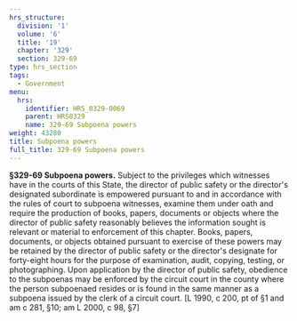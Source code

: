 ```yaml
---
hrs_structure:
  division: '1'
  volume: '6'
  title: '19'
  chapter: '329'
  section: 329-69
type: hrs_section
tags:
  - Government
menu:
  hrs:
    identifier: HRS_0329-0069
    parent: HRS0329
    name: 329-69 Subpoena powers
weight: 43280
title: Subpoena powers
full_title: 329-69 Subpoena powers
---
```

**§329-69 Subpoena powers.** Subject to the privileges which witnesses have in the courts of this State, the director of public safety or the director's designated subordinate is empowered pursuant to and in accordance with the rules of court to subpoena witnesses, examine them under oath and require the production of books, papers, documents or objects where the director of public safety reasonably believes the information sought is relevant or material to enforcement of this chapter. Books, papers, documents, or objects obtained pursuant to exercise of these powers may be retained by the director of public safety or the director's designate for forty-eight hours for the purpose of examination, audit, copying, testing, or photographing. Upon application by the director of public safety, obedience to the subpoenas may be enforced by the circuit court in the county where the person subpoenaed resides or is found in the same manner as a subpoena issued by the clerk of a circuit court. [L 1990, c 200, pt of §1 and am c 281, §10; am L 2000, c 98, §7]